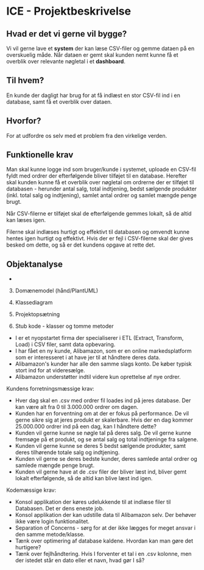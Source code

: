 # ICE - Projektbeskrivelse
## Hvad er det vi gerne vil bygge?
Vi vil gerne lave et **system** der kan læse CSV-filer og gemme dataen på en overskuelig måde. Når dataen er gemt skal kunden nemt kunne få et overblik over relevante nøgletal i et **dashboard**.
## Til hvem?
En kunde der dagligt har brug for at få indlæst en stor CSV-fil ind i en database, samt få et overblik over dataen.
## Hvorfor?
For at udfordre os selv med et problem fra den virkelige verden.

## Funktionelle krav
Man skal kunne logge ind som bruger/kunde i systemet, uploade en CSV-fil fyldt med ordrer der efterfølgende bliver tilføjet til en database. Herefter skal kunden kunne få et overblik over nøgletal om ordrerne der er tilføjet til databasen - herunder antal salg, total indtjening, bedst sælgende produkter (inkl. total salg og indtjening), samlet antal ordrer og samlet mængde penge brugt.

Når CSV-filerne er tilføjet skal de efterfølgende gemmes lokalt, så de altid kan læses igen.

Filerne skal indlæses hurtigt og effektivt til databasen og omvendt kunne hentes igen hurtigt og effektivt. Hvis der er fejl i CSV-filerne skal der gives besked om dette, og så er det kundens opgave at rette det.

## Objektanalyse
- 
3. Domænemodel (hånd/PlantUML)

1. Klassediagram
2. Projektopsætning
3. Stub kode - klasser og tomme metoder





- I er et nyopstartet firma der specialiserer i ETL (Extract, Transform, Load) i CSV filer, samt data opbevaring.
- I har fået en ny kunde, Alibamazon, som er en online markedsplatform som er interesseret i at have jer til at håndtere deres data.
- Alibamazon's kunder har alle den samme slags konto. De køber typisk stort ind for at videresælge.
- Alibamazon understøtter indtil videre kun oprettelse af nye ordrer.

Kundens forretningsmæssige krav:
- Hver dag skal en .csv med ordrer fil loades ind på jeres database. Der kan være alt fra 0 til 3.000.000 ordrer om dagen.
- Kunden har en forventning om at der er fokus på performance. De vil gerne sikre sig at jeres produkt er skalerbare. Hvis der en dag kommer 25.000.000 ordrer ind på een dag, kan I håndtere dette?
- Kunden vil gerne kunne se nøgle tal på deres salg. De vil gerne kunne fremsøge på et produkt, og se antal salg og total indtjeninge fra salgene.
- Kunden vil gerne kunne se deres 5 bedst sælgende produkter, samt deres tilhørende totale salg og indtjening.
- Kunden vil gerne se deres bedste kunder, deres samlede antal ordrer og samlede mængde penge brugt.
- Kunden vil gerne have at de .csv filer der bliver læst ind, bliver gemt lokalt efterfølgende, så de altid kan blive læst ind igen.

Kodemæssige krav:
- Konsol applikation der køres udelukkende til at indlæse filer til Databasen. Det er dens eneste job.
- Konsol applikation der kan udstille data til Alibamazon selv. Der behøver ikke være login funktionalitet.
- Separation of Concerns - sørg for at der ikke lægges for meget ansvar i den samme metode/klasse.
- Tænk over optimering af database kaldene. Hvordan kan man gøre det hurtigere?
- Tænk over fejlhåndtering. Hvis I forventer et tal i en .csv kolonne, men der istedet står en dato eller et navn, hvad gør I så?
